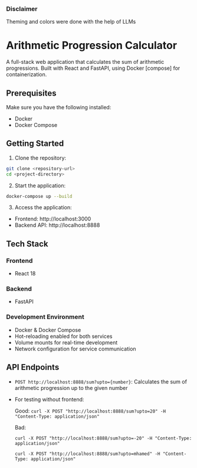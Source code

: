 ### Disclaimer

Theming and colors were done with the help of LLMs

# Arithmetic Progression Calculator

A full-stack web application that calculates the sum of arithmetic progressions. Built with React and FastAPI, using Docker [compose] for containerization.

## Prerequisites

Make sure you have the following installed:
- Docker
- Docker Compose

## Getting Started

1. Clone the repository:
```bash
git clone <repository-url>
cd <project-directory>
```

2. Start the application:
```bash
docker-compose up --build
```

3. Access the application:
- Frontend: http://localhost:3000
- Backend API: http://localhost:8888

## Tech Stack

### Frontend
- React 18

### Backend
- FastAPI

### Development Environment
- Docker & Docker Compose
- Hot-reloading enabled for both services
- Volume mounts for real-time development
- Network configuration for service communication

## API Endpoints

- `POST http://localhost:8888/sum?upto={number}`: Calculates the sum of arithmetic progression up to the given number

- For testing without frontend:

    Good:
    `curl -X POST "http://localhost:8888/sum?upto=20" -H "Content-Type: application/json"`

    Bad:

    `curl -X POST "http://localhost:8888/sum?upto=-20" -H "Content-Type: application/json"`

    `curl -X POST "http://localhost:8888/sum?upto=mhamed" -H "Content-Type: application/json"`